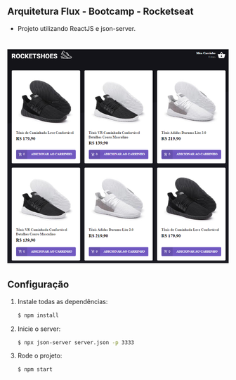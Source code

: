 ## Arquitetura Flux - Bootcamp - Rocketseat

- Projeto utilizando ReactJS e json-server.

<h1 align="center" >
  <img src="./readme-assets/readme_img.png" width="600"/>
</h1>

## Configuração

1. Instale todas as dependências:

    ```sh
    $ npm install
    ```

2. Inicie o server:

    ```sh
    $ npx json-server server.json -p 3333
    ```

3. Rode o projeto:

    ```sh
    $ npm start
    ```
